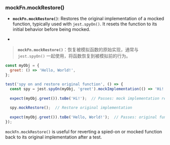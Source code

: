 ### mockFn.mockRestore()

- **`mockFn.mockRestore()`**: Restores the original implementation of a mocked function, typically used with `jest.spyOn()`. It resets the function to its initial behavior before being mocked.

- <audio src="..\..\mp3\__`mockFn.mockR (3).mp3"></audio>

> **`mockFn.mockRestore()`**：恢复被模拟函数的原始实现，通常与 `jest.spyOn()` 一起使用，将函数恢复到被模拟前的行为。
>
> <audio src="..\..\mp3\`mockFn.mockRes (4).mp3"></audio>

```js
const myObj = {
  greet: () => 'Hello, World!',
};

test('spy on and restore original function', () => {
  const spy = jest.spyOn(myObj, 'greet').mockImplementation(() => 'Hi!');
  
  expect(myObj.greet()).toBe('Hi!');  // Passes: mock implementation returns 'Hi!'
  
  spy.mockRestore();  // Restore original implementation
  
  expect(myObj.greet()).toBe('Hello, World!');  // Passes: original function returns 'Hello, World!'
});
```

<audio src="..\..\mp3\这段代码展示了如何使用 Jes.mp3"></audio>

`mockFn.mockRestore()` is useful for reverting a spied-on or mocked function back to its original implementation after a test.

<audio src="..\..\mp3\`mockFn.mockRes (5).mp3"></audio>